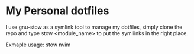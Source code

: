 # My Personal dotfiles

I use gnu-stow as a symlink tool to manage my dotfiles, simply clone the repo and type stow <module_name> to put the symliinks in the right place.

Exmaple usage: stow nvim
